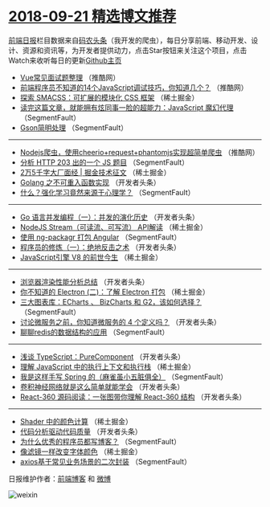 # [2018-09-21 精选博文推荐](https://toutiao.qdkfweb.cn/date/2018/09/21)

[前端日报](https://qdkfweb.cn/c/news)栏目数据来自[码农头条](https://toutiao.qdkfweb.cn/)（我开发的爬虫），每日分享前端、移动开发、设计、资源和资讯等，为开发者提供动力，点击Star按钮来关注这个项目，点击Watch来收听每日的更新[Github主页](https://github.com/kujian/frontendDaily)
* [Vue常见面试题整理](https://toutiao.qdkfweb.cn/87016.html) （推酷网）
* [前端程序员不知道的14个JavaScript调试技巧，你知道几个？](https://toutiao.qdkfweb.cn/87013.html) （推酷网）
* [探索 SMACSS：可扩展的模块化 CSS 框架](https://toutiao.qdkfweb.cn/86959.html) （稀土掘金）
* [读完这篇文章，就能拥有炫同事一脸的超能力：JavaScript 魔幻代理](https://toutiao.qdkfweb.cn/86932.html) （SegmentFault）
* [Gson简明处理](https://toutiao.qdkfweb.cn/86945.html) （SegmentFault）

***
* [Nodejs爬虫，使用cheerio+request+phantomjs实现超简单爬虫](https://toutiao.qdkfweb.cn/87012.html) （推酷网）
* [分析 HTTP 203 出的一个 JS 题目](https://toutiao.qdkfweb.cn/86934.html) （SegmentFault）
* [2万5千字大厂面经 | 掘金技术征文](https://toutiao.qdkfweb.cn/86954.html) （稀土掘金）
* [Golang 之不可重入函数实现](https://toutiao.qdkfweb.cn/86979.html) （开发者头条）
* [什么？强化学习竟然来源于心理学？](https://toutiao.qdkfweb.cn/86943.html) （SegmentFault）

***
* [Go 语言并发编程（一）：并发的演化历史](https://toutiao.qdkfweb.cn/86990.html) （开发者头条）
* [NodeJS Stream（可读流、可写流） API解读](https://toutiao.qdkfweb.cn/86956.html) （稀土掘金）
* [使用 ng-packagr 打包 Angular](https://toutiao.qdkfweb.cn/86935.html) （SegmentFault）
* [程序员的修炼（一）：绝地反击之术](https://toutiao.qdkfweb.cn/86980.html) （开发者头条）
* [JavaScript引擎 V8 的前世今生](https://toutiao.qdkfweb.cn/86952.html) （稀土掘金）

***
* [浏览器渲染性能分析总结](https://toutiao.qdkfweb.cn/86991.html) （开发者头条）
* [你不知道的 Electron (二)：了解 Electron 打包](https://toutiao.qdkfweb.cn/86957.html) （稀土掘金）
* [三大图表库：ECharts 、 BizCharts 和 G2，该如何选择？](https://toutiao.qdkfweb.cn/86936.html) （SegmentFault）
* [讨论微服务之前，你知道微服务的 4 个定义吗？](https://toutiao.qdkfweb.cn/86981.html) （开发者头条）
* [聊聊redis的数据结构的应用](https://toutiao.qdkfweb.cn/86944.html) （SegmentFault）

***
* [浅谈 TypeScript：PureComponent](https://toutiao.qdkfweb.cn/86992.html) （开发者头条）
* [理解 JavaScript 中的执行上下文和执行栈](https://toutiao.qdkfweb.cn/86958.html) （稀土掘金）
* [我是这样手写 Spring 的（麻雀虽小五脏俱全）](https://toutiao.qdkfweb.cn/86937.html) （SegmentFault）
* [卷积神经网络就是这么简单就能学会](https://toutiao.qdkfweb.cn/86982.html) （开发者头条）
* [React-360 源码阅读：一张图带你理解 React-360 结构](https://toutiao.qdkfweb.cn/86993.html) （开发者头条）

***
* [Shader 中的颜色计算](https://toutiao.qdkfweb.cn/86950.html) （稀土掘金）
* [代码分析驱动代码质量](https://toutiao.qdkfweb.cn/86983.html) （开发者头条）
* [为什么优秀的程序员都写博客？](https://toutiao.qdkfweb.cn/86946.html) （SegmentFault）
* [像滤镜一样改变字体颜色](https://toutiao.qdkfweb.cn/86960.html) （稀土掘金）
* [axios基于常见业务场景的二次封装](https://toutiao.qdkfweb.cn/86938.html) （SegmentFault）

日报维护作者：[前端博客](https://qdkfweb.cn/) 和 [微博](https://qdkfweb.cn/go/weibo)

![weixin](https://user-images.githubusercontent.com/3055447/38468989-651132ac-3b80-11e8-8e6b-15122322a9d7.png)